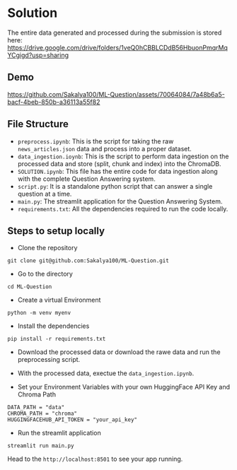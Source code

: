 # Solution
The entire data generated and processed during the submission is stored here: https://drive.google.com/drive/folders/1veQ0hCBBLCDdB56HbuonPmqrMqYCgigd?usp=sharing

## Demo


https://github.com/Sakalya100/ML-Question/assets/70064084/7a48b6a5-bacf-4beb-850b-a36113a55f82


## File Structure
- `preprocess.ipynb`: This is the script for taking the raw `news_articles.json` data and process into a proper dataset.
- `data_ingestion.ioynb`: This is the script to perform data ingestion on the processed data and store (split, chunk and index) into the ChromaDB.
- `SOLUTION.ipynb`: This file has the entire code for data ingestion along with the complete Question Answering system.
- `script.py`: It is a standalone python script that can answer a single question at a time.
- `main.py`: The streamlit application for the Question Answering System.
- `requirements.txt`: All the dependencies required to run the code locally.

## Steps to setup locally
- Clone the repository
```
git clone git@github.com:Sakalya100/ML-Question.git
```

- Go to the directory
```
cd ML-Question
```

- Create a virtual Environment
```
python -m venv myenv
```

- Install the dependencies
```
pip install -r requirements.txt
```

- Download the processed data or download the rawe data and run the preprocessing script.
- With the processed data, exectue the `data_ingestion.ipynb`.

- Set your Environment Variables with your own HuggingFace API Key and Chroma Path
```
DATA_PATH = "data"
CHROMA_PATH = "chroma"
HUGGINGFACEHUB_API_TOKEN = "your_api_key"
```

- Run the streamlit application
```
streamlit run main.py
```

Head to the `http://localhost:8501` to see your app running.
